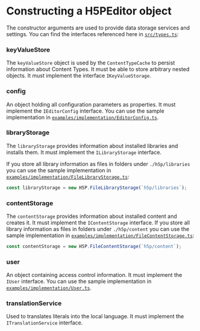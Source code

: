 # Constructing a H5PEditor object

The constructor arguments are used to provide data storage services and settings. You can find the interfaces referenced here in [`src/types.ts`](src/types.ts):

### keyValueStore

The `keyValueStore` object is used by the `ContentTypeCache` to persist information about Content Types. It must be able to store arbitrary nested objects. It must implement the interface `IKeyValueStorage`.

### config

An object holding all configuration parameters as properties. It must implement the `IEditorConfig` interface. You can use the sample implementation in [`examples/implementation/EditorConfig.ts`](examples/implementation/EditorConfig.ts).

### libraryStorage

The `libraryStorage` provides information about installed libraries and installs them. It must implement the `ILibraryStorage` interface.

If you store all library information as files in folders under `./h5p/libraries` you can use the sample implementation in [`examples/implementation/FileLibraryStorage.ts`](examples/implementation/FileLibraryStorage.ts):

```js
const libraryStorage = new H5P.FileLibraryStorage(`h5p/libraries`);
```

### contentStorage

The `contentStorage` provides information about installed content and creates it. It must implement the `IContentStorage` interface. If you store all library information as files in folders under `./h5p/content` you can use the sample implementation in [`examples/implementation/FileContentStorage.ts`](examples/implementation/FileContentStorage.ts):

```js
const contentStorage = new H5P.FileContentStorage(`h5p/content`);
```

### user

An object containing access control information. It must implement the `IUser` interface. You can use the sample implementation in [`examples/implementation/User.ts`](examples/implementation/User.ts).

### translationService

Used to translates literals into the local language. It must implement the `ITranslationService` interface.